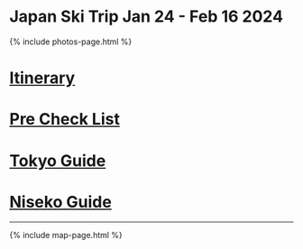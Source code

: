 # Japan Ski Trip Jan 24 - Feb 16 2024

{% include photos-page.html %}
# [Itinerary](./itinerary.md)

# [Pre Check List](./precheck.md)

# [Tokyo Guide](tokyo.md)

# [Niseko Guide](niseko.md)

* * *

{% include map-page.html %}